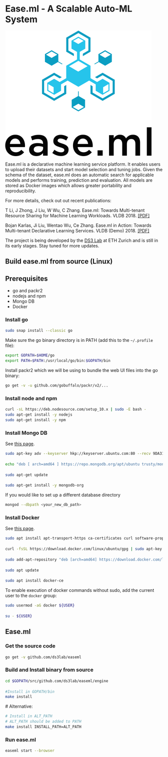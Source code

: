 # Ease.ml - A Scalable Auto-ML System

![Logo](docs/img/logo-big.png?raw=true "Logo")

Ease.ml is a declarative machine learning service platform. It enables users to upload their datasets and start model selection and tuning jobs. Given the schema of the dataset, ease.ml does an automatic search for applicable models and performs training, prediction and evaluation. All models are stored as Docker images which allows greater portability and reproducibility.

For more details, check out out recent publications:

T Li, J Zhong, J Liu, W Wu, C Zhang. Ease.ml: Towards Multi-tenant Resource Sharing for Machine Learning Workloads. VLDB 2018. [[PDF]](http://www.vldb.org/pvldb/vol11/p607-li.pdf)

Bojan Karlas, Ji Liu, Wentao Wu, Ce Zhang. Ease.ml in Action: Towards Multi-tenant Declarative Learning Services. VLDB (Demo) 2018. [[PDF]](http://www.vldb.org/pvldb/vol11/p2054-karlas.pdf)

The project is being developed by the [DS3 Lab](https://ds3lab.org/) at ETH Zurich and is still in its early stages. Stay tuned for more updates.

## Build ease.ml from source (Linux)

## Prerequisites
- go and packr2
- nodejs and npm
- Mongo DB
- Docker

### Install go

```bash
sudo snap install --classic go
```

Make sure the go binary directory is in PATH (add this to the  `~/.profile` file):

```bash
export GOPATH=$HOME/go
export PATH=$PATH:/usr/local/go/bin:$GOPATH/bin
```

Install packr2 which we will be using to bundle the web UI files into the go binary:

```bash
go get -v -u github.com/gobuffalo/packr/v2/...
```

### Install node and npm

```bash
curl -sL https://deb.nodesource.com/setup_10.x | sudo -E bash -
sudo apt-get install -y nodejs
sudo apt-get install -y npm
```

### Install Mongo DB

See [this page](https://docs.mongodb.com/manual/tutorial/install-mongodb-on-ubuntu/#run-mongodb-community-edition).

```bash
sudo apt-key adv --keyserver hkp://keyserver.ubuntu.com:80 --recv 9DA31620334BD75D9DCB49F368818C72E52529D4

echo "deb [ arch=amd64 ] https://repo.mongodb.org/apt/ubuntu trusty/mongodb-org/4.0 multiverse" | sudo tee /etc/apt/sources.list.d/mongodb-org-4.0.list

sudo apt-get update

sudo apt-get install -y mongodb-org
```

If you would like to set up a different database directory

```bash
mongod --dbpath <your_new_db_path>
```

### Install Docker

See [this page](https://www.digitalocean.com/community/tutorials/how-to-install-and-use-docker-on-ubuntu-18-04).

```bash
sudo apt install apt-transport-https ca-certificates curl software-properties-common

curl -fsSL https://download.docker.com/linux/ubuntu/gpg | sudo apt-key add -

sudo add-apt-repository "deb [arch=amd64] https://download.docker.com/linux/ubuntu bionic stable"

sudo apt update

sudo apt install docker-ce
```

To enable execution of docker commands without sudo, add the current user to the `docker` group:

```bash
sudo usermod -aG docker ${USER}

su - ${USER}
```


## Ease.ml

### Get the source code

```bash
go get -v github.com/ds3lab/easeml
```

### Build and Install binary from source

```bash
cd $GOPATH/src/github.com/ds3lab/easeml/engine

#Install in GOPATH/bin
make install
```
\# Alternative:
```bash
# Install in ALT_PATH
# ALT_PATH should be added to PATH
make install INSTALL_PATH=ALT_PATH
```

<!---
### Initialize the web directory and build the web UI

```bash
cd $GOPATH/src/github.com/ds3lab/easeml/web
npm install
npm run build
```

### Build and install Ease.ml

```bash
cd $GOPATH/src/github.com/ds3lab/easeml/engine

packr2 -v

go install
```
-->

### Run ease.ml

```bash
easeml start --browser
```
